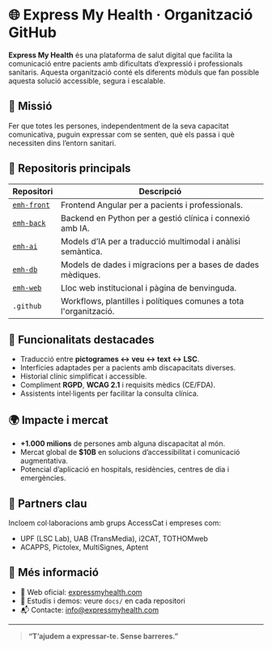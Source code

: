 # 🌐 Express My Health · Organització GitHub

**Express My Health** és una plataforma de salut digital que facilita la comunicació entre pacients amb dificultats d’expressió i professionals sanitaris. Aquesta organització conté els diferents mòduls que fan possible aquesta solució accessible, segura i escalable.

## 🎯 Missió

Fer que totes les persones, independentment de la seva capacitat comunicativa, puguin expressar com se senten, què els passa i què necessiten dins l’entorn sanitari.

## 🧩 Repositoris principals

| Repositori         | Descripció                                                                 |
|--------------------|-----------------------------------------------------------------------------|
| [`emh-front`](https://github.com/express-my-health/emh-frontend) | Frontend Angular per a pacients i professionals.                      |
| [`emh-back`](https://github.com/express-my-health/emh-backemd)   | Backend en Python per a gestió clínica i connexió amb IA.            |
| [`emh-ai`](https://github.com/express-my-health/emh-ai)       | Models d’IA per a traducció multimodal i anàlisi semàntica.          |
| [`emh-db`](https://github.com/express-my-health/emh-db)       | Models de dades i migracions per a bases de dades mèdiques.          |
| [`emh-web`](https://github.com/express-my-health/emh-web)     | Lloc web institucional i pàgina de benvinguda.                       |
| `.github`           | Workflows, plantilles i polítiques comunes a tota l'organització.          |

## 🧠 Funcionalitats destacades

- Traducció entre **pictogrames ↔ veu ↔ text ↔ LSC**.
- Interfícies adaptades per a pacients amb discapacitats diverses.
- Historial clínic simplificat i accessible.
- Compliment **RGPD**, **WCAG 2.1** i requisits mèdics (CE/FDA).
- Assistents intel·ligents per facilitar la consulta clínica.

## 🌍 Impacte i mercat

- **+1.000 milions** de persones amb alguna discapacitat al món.
- Mercat global de **$10B** en solucions d’accessibilitat i comunicació augmentativa.
- Potencial d’aplicació en hospitals, residències, centres de dia i emergències.

## 🤝 Partners clau

Incloem col·laboracions amb grups AccessCat i empreses com:

- UPF (LSC Lab), UAB (TransMedia), i2CAT, TOTHOMweb
- ACAPPS, Pictolex, MultiSignes, Aptent

## 📌 Més informació

- 🔗 Web oficial: [expressmyhealth.com](https://expressmyhealth.com)
- 📄 Estudis i demos: veure `docs/` en cada repositori
- 📬 Contacte: info@expressmyhealth.com

---

> **“T’ajudem a expressar-te. Sense barreres.”**
